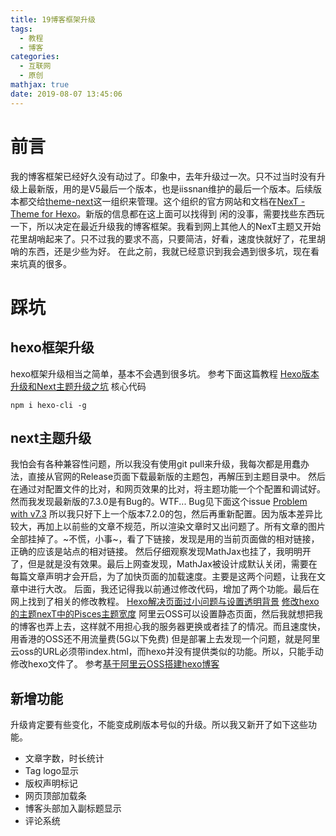 ```yaml
---
title: 19博客框架升级
tags:
  - 教程
  - 博客
categories:
  - 互联网
  - 原创
mathjax: true
date: 2019-08-07 13:45:06
---
```

# 前言
我的博客框架已经好久没有动过了。印象中，去年升级过一次。只不过当时没有升级上最新版，用的是V5最后一个版本，也是iissnan维护的最后一个版本。后续版本都交给[theme-next](https://github.com/theme-next/hexo-theme-next)这一组织来管理。这个组织的官方网站和文档在[NexT - Theme for Hexo](https://theme-next.org/)。新版的信息都在这上面可以找得到
闲的没事，需要找些东西玩一下，所以决定在最近升级我的博客框架。我看到网上其他人的NexT主题又开始花里胡哨起来了。只不过我的要求不高，只要简洁，好看，速度快就好了，花里胡哨的东西，还是少些为好。
在此之前，我就已经意识到我会遇到很多坑，现在看来坑真的很多。

# 踩坑
## hexo框架升级
hexo框架升级相当之简单，基本不会遇到很多坑。
参考下面这篇教程
[Hexo版本升级和Next主题升级之坑](https://blog.csdn.net/whjkm/article/details/81088518)
核心代码
```
npm i hexo-cli -g
```
## next主题升级
我怕会有各种兼容性问题，所以我没有使用git pull来升级，我每次都是用蠢办法，直接从官网的Release页面下载最新版的主题包，再解压到主题目录中。
然后在通过对配置文件的比对，和网页效果的比对，将主题功能一个个配置和调试好。
然而我发现最新版的7.3.0是有Bug的。WTF...
Bug见下面这个issue
[Problem with v7.3](https://github.com/theme-next/hexo-theme-next/issues/1050)
所以我只好下上一个版本7.2.0的包，然后再重新配置。因为版本差异比较大，再加上以前些的文章不规范，所以渲染文章时又出问题了。所有文章的图片全部挂掉了。~不慌，小事~，看了下链接，发现是用的当前页面做的相对链接，正确的应该是站点的相对链接。
然后仔细观察发现MathJax也挂了，我明明开了，但是就是没有效果。最后上网查发现，MathJax被设计成默认关闭，需要在每篇文章声明才会开启，为了加快页面的加载速度。主要是这两个问题，让我在文章中进行大改。
后面，我还记得我以前通过修改代码，增加了两个功能。最后在网上找到了相关的修改教程。
[Hexo解决页面过小问题与设置透明背景](https://www.cnblogs.com/Mayfly-nymph/p/10622307.html)
[修改hexo的主题nexT中的Pisces主题宽度](https://blog.csdn.net/csdnSR/article/details/78300820)
阿里云OSS可以设置静态页面，然后我就想把我的博客也弄上去，这样就不用担心我的服务器更换或者挂了的情况。而且速度快，用香港的OSS还不用流量费(5G以下免费)
但是部署上去发现一个问题，就是阿里云oss的URL必须带index.html，而hexo并没有提供类似的功能。所以，只能手动修改hexo文件了。
参考[基于阿里云OSS搭建hexo博客](https://www.0daybug.com/2019/0326/hexo-on-oss/index.html)
## 新增功能
升级肯定要有些变化，不能变成刷版本号似的升级。所以我又新开了如下这些功能。
 - 文章字数，时长统计
 - Tag logo显示
 - 版权声明标记
 - 网页顶部加载条
 - 博客头部加入副标题显示
 - 评论系统